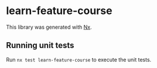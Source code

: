 # learn-feature-course

This library was generated with [Nx](https://nx.dev).

## Running unit tests

Run `nx test learn-feature-course` to execute the unit tests.

